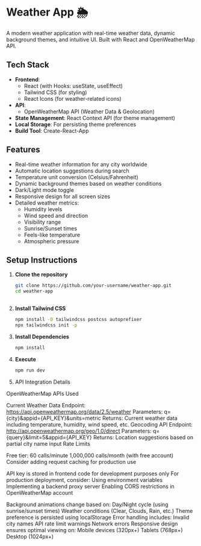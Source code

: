 # Weather App 🌦️

A modern weather application with real-time weather data, dynamic background themes, and intuitive UI. Built with React and OpenWeatherMap API.



## Tech Stack

- **Frontend**: 
  - React (with Hooks: useState, useEffect)
  - Tailwind CSS (for styling)
  - React Icons (for weather-related icons)
- **API**: 
  - OpenWeatherMap API (Weather Data & Geolocation)
- **State Management**: React Context API (for theme management)
- **Local Storage**: For persisting theme preferences
- **Build Tool**: Create-React-App

## Features

- Real-time weather information for any city worldwide
- Automatic location suggestions during search
- Temperature unit conversion (Celsius/Fahrenheit)
- Dynamic background themes based on weather conditions
- Dark/Light mode toggle
- Responsive design for all screen sizes
- Detailed weather metrics:
  - Humidity levels
  - Wind speed and direction
  - Visibility range
  - Sunrise/Sunset times
  - Feels-like temperature
  - Atmospheric pressure

## Setup Instructions

1. **Clone the repository**
   ```bash
   git clone https://github.com/your-username/weather-app.git
   cd weather-app
  
  2. **Install Tailwind CSS**
     ```bash
     npm install -D tailwindcss postcss autoprefixer
     npx tailwindcss init -p

  3. **Install Dependencies**
     ```bash
     npm install

  4. **Execute**
      ```bash
     npm run dev
  5. API Integration Details

OpenWeatherMap APIs Used

Current Weather Data
Endpoint: https://api.openweathermap.org/data/2.5/weather
Parameters: q={city}&appid={API_KEY}&units=metric
Returns: Current weather data including temperature, humidity, wind speed, etc.
Geocoding API
Endpoint: http://api.openweathermap.org/geo/1.0/direct
Parameters: q={query}&limit=5&appid={API_KEY}
Returns: Location suggestions based on partial city name input
Rate Limits

Free tier: 60 calls/minute
1,000,000 calls/month (with free account)
Consider adding request caching for production use

API key is stored in frontend code for development purposes only
For production deployment, consider:
Using environment variables
Implementing a backend proxy server
Enabling CORS restrictions in OpenWeatherMap account


Background animations change based on:
Day/Night cycle (using sunrise/sunset times)
Weather conditions (Clear, Clouds, Rain, etc.)
Theme preference is persisted using localStorage
Error handling includes:
Invalid city names
API rate limit warnings
Network errors
Responsive design ensures optimal viewing on:
Mobile devices (320px+)
Tablets (768px+)
Desktop (1024px+)

